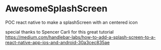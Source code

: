 # AwesomeSplashScreen
POC react native to make a splashScreen with an centered icon

special thanks to Spencer Carli for this great tutorial https://medium.com/handlebar-labs/how-to-add-a-splash-screen-to-a-react-native-app-ios-and-android-30a3cec835ae
